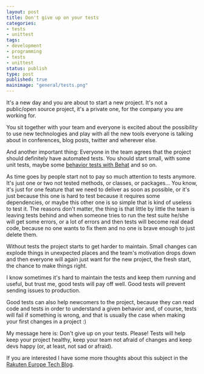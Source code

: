 ```yaml
---
layout: post
title: Don't give up on your tests
categories:
- tests
- unittest
tags:
- development
- programming
- tests
- unittest
status: publish
type: post
published: true
mainimage: "general/tests.png"
---
```


It's a new day and you are about to start a new project. It's not a public/open
source project, it's a private one, for the company you are working for.

You sit together with your team and everyone is excited about the possibility to
use new technologies and play with all the new tools everyone is talking about
in conferences, blog posts, twitter and wherever else.

And another important thing: Everyone in the team agrees that the project should
definitely have automated tests. You should start small, with some unit tests,
maybe some [behavior tests with Behat](http://behat.org) and so on.

As time goes by people start not to pay so much attention to tests anymore. It's
just one or two not tested methods, or classes, or packages... You know, it's just
for one feature that we need to deliver as soon as possible, or it's just because this one is
hard to test because it requires some dependencies, or maybe this other one is
so simple that is kind of useless to test it. The reasons don't matter, the thing
is that little by little the team is leaving tests behind and when someone tries
to run the test suite he/she will get some errors, or a lot of errors and then
tests will become real dead code, because no one wants to fix them and no one
is brave enough to just delete them.

Without tests the project starts to get harder to maintain. Small changes can
explode things in unexpected places and the team's motivation drops down and
then everyone will again just want for the new project, the fresh start, the
chance to make things right.

I know sometimes it's hard to maintain the tests and keep them running and useful, but trust me, good tests will
pay off well. Good tests will prevent sending issues to production.

Good tests can also help newcomers to the project, because they can read code
and tests in order to understand a given behavior and, of course, tests will fail if something is wrong, and that is
usually the case when making your first changes in a project :)

My message here is: Don't give up on your tests. Please! Tests will help keep
your project healthy, keep your team not afraid of changes and keep devs happy
(or, at least, not sad or afraid).

If you are interested I have some more thoughts about this subject in the
[Rakuten Europe Tech Blog](https://rakuten-europe.tech/2017/08/08/do-not-give-up-on-your-tests/).

